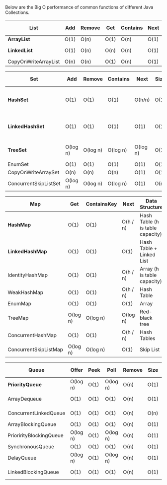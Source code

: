 Below are the Big O performance of common functions of different Java Collections.


List                     | Add  | Remove | Get  | Contains | Next | Data Structure | Order
-------------------------|------|--------|------|----------|------|--------------- | -----
**ArrayList**            | O(1) |  O(n)  | O(1) |   O(n)   | O(1) | Array          | Ordered
**LinkedList**           | O(1) |  O(n)  | O(n) |   O(n)   | O(1) | Linked List    | Ordered
CopyOnWriteArrayList     | O(n) |  O(n)  | O(1) |   O(n)   | O(1) | Array



Set                       |    Add   |  Remove  | Contains |   Next   | Size | Data Structure
--------------------------|----------|----------|----------|----------|------|-------------------------
**HashSet**               | O(1)     | O(1)     | O(1)     | O(h/n)   | O(1) | Hash Table (h is table capacity)
**LinkedHashSet**         | O(1)     | O(1)     | O(1)     | O(1)     | O(1) | Hash Table + Linked List
**TreeSet**               | O(log n) | O(log n) | O(log n) | O(log n) | O(1) | Red-black tree
EnumSet                   | O(1)     | O(1)     | O(1)     | O(1)     | O(1) | Bit Vector
CopyOnWriteArraySet       | O(n)     | O(n)     | O(n)     | O(1)     | O(1) | Array
ConcurrentSkipListSet     | O(log n) | O(log n) | O(log n) | O(1)     | O(n) | Skip List

Map                       |   Get    | ContainsKey |   Next   | Data Structure
--------------------------|----------|-------------|----------|-------------------------
**HashMap**               | O(1)     |   O(1)      | O(h / n) | Hash Table (h is table capacity)
**LinkedHashMap**         | O(1)     |   O(1)      | O(1)     | Hash Table + Linked List
IdentityHashMap           | O(1)     |   O(1)      | O(h / n) | Array (h is table capacity)
WeakHashMap               | O(1)     |   O(1)      | O(h / n) | Hash Table
EnumMap                   | O(1)     |   O(1)      | O(1)     | Array
TreeMap                   | O(log n) |   O(log n)  | O(log n) | Red-black tree
ConcurrentHashMap         | O(1)     |   O(1)      | O(h / n) | Hash Tables
ConcurrentSkipListMap     | O(log n) |   O(log n)  | O(1)     | Skip List



Queue                       |  Offer   | Peek |   Poll   | Remove | Size | Data Structure
----------------------------|----------|------|----------|--------|------|---------------
**PriorityQueue**           | O(log n) | O(1) | O(log n) |  O(n)  | O(1) | Priority Heap
ArrayDequeue                | O(1)     | O(1) | O(1)     |  O(n)  | O(1) | Linked List
ConcurrentLinkedQueue       | O(1)     | O(1) | O(1)     |  O(n)  | O(n) | Linked List
ArrayBlockingQueue          | O(1)     | O(1) | O(1)     |  O(n)  | O(1) | Array
PriorirityBlockingQueue     | O(log n) | O(1) | O(log n) |  O(n)  | O(1) | Priority Heap
SynchronousQueue            | O(1)     | O(1) | O(1)     |  O(n)  | O(1) | None!
DelayQueue                  | O(log n) | O(1) | O(log n) |  O(n)  | O(1) | Priority Heap
LinkedBlockingQueue         | O(1)     | O(1) | O(1)     |  O(n)  | O(1) | Linked List